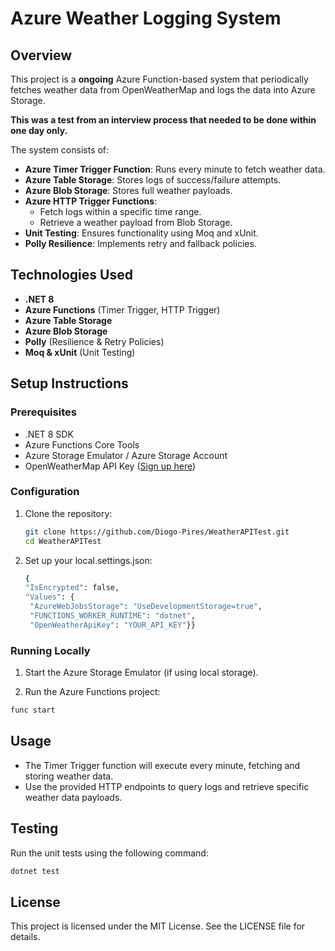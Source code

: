 # Azure Weather Logging System

## Overview

This project is a **ongoing** Azure Function-based system that periodically fetches weather data from OpenWeatherMap and logs the data into Azure Storage. 

**This was a test from an interview process that needed to be done within one day only.**

The system consists of:

- **Azure Timer Trigger Function**: Runs every minute to fetch weather data.
- **Azure Table Storage**: Stores logs of success/failure attempts.
- **Azure Blob Storage**: Stores full weather payloads.
- **Azure HTTP Trigger Functions**:
  - Fetch logs within a specific time range.
  - Retrieve a weather payload from Blob Storage.
- **Unit Testing**: Ensures functionality using Moq and xUnit.
- **Polly Resilience**: Implements retry and fallback policies.

## Technologies Used

- **.NET 8**
- **Azure Functions** (Timer Trigger, HTTP Trigger)
- **Azure Table Storage**
- **Azure Blob Storage**
- **Polly** (Resilience & Retry Policies)
- **Moq & xUnit** (Unit Testing)

## Setup Instructions

### Prerequisites

- .NET 8 SDK
- Azure Functions Core Tools
- Azure Storage Emulator / Azure Storage Account
- OpenWeatherMap API Key ([Sign up here](https://home.openweathermap.org/users/sign_up))

### Configuration

1. Clone the repository:
   ```bash
   git clone https://github.com/Diogo-Pires/WeatherAPITest.git
   cd WeatherAPITest
   ```
   
1. Set up your local.settings.json:
   ```bash
   {
   "IsEncrypted": false,
   "Values": {
    "AzureWebJobsStorage": "UseDevelopmentStorage=true",
    "FUNCTIONS_WORKER_RUNTIME": "dotnet",
    "OpenWeatherApiKey": "YOUR_API_KEY"}}
   ```

 ### Running Locally
1. Start the Azure Storage Emulator (if using local storage).

1. Run the Azure Functions project:
  ```bash
  func start
  ```

## Usage

 - The Timer Trigger function will execute every minute, fetching and storing weather data.
 - Use the provided HTTP endpoints to query logs and retrieve specific weather data payloads.

## Testing
Run the unit tests using the following command:​
```bash
dotnet test
  ```

## License
This project is licensed under the MIT License. See the LICENSE file for details.​

